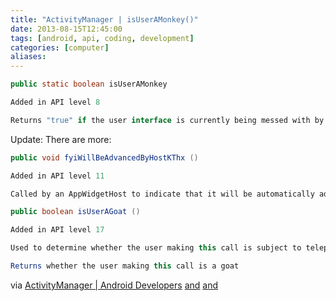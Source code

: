 ```yaml
---
title: "ActivityManager | isUserAMonkey()"
date: 2013-08-15T12:45:00
tags: [android, api, coding, development]
categories: [computer]
aliases:
---
```


<!--more-->

```java
public static boolean isUserAMonkey

Added in API level 8

Returns "true" if the user interface is currently being messed with by a monkey.
```

Update: There are more:

```java
public void fyiWillBeAdvancedByHostKThx ()

Added in API level 11

Called by an AppWidgetHost to indicate that it will be automatically advancing the views of this AdapterViewFlipper by calling advance() at some point in the future. This allows AdapterViewFlipper to prepare by no longer Advancing its children.
```

```java
public boolean isUserAGoat ()

Added in API level 17

Used to determine whether the user making this call is subject to teleportations.

Returns whether the user making this call is a goat
```

via [ActivityManager | Android Developers](http://developer.android.com/reference/android/app/ActivityManager.html#isUserAMonkey) [and](http://developer.android.com/reference/android/widget/AdapterViewFlipper.html#fyiWillBeAdvancedByHostKThx()) [and](http://developer.android.com/reference/android/os/UserManager.html#isUserAGoat())
